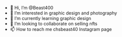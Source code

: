 - 👋 Hi, I’m @Beast400
- 👀 I’m interested in graphic design and photography 
- 🌱 I’m currently learning graphic design 
- 💞️ I’m looking to collaborate on selling nfts
- 📫 How to reach me chsbeast40 Instagram page

<!---
Beast400/Beast400 is a ✨ special ✨ repository because its `README.md` (this file) appears on your GitHub profile.
You can click the Preview link to take a look at your changes.
--->
